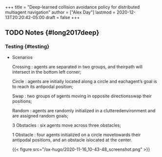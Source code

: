 +++
title = "Deep-learned collision avoidance policy for distributed multiagent navigation"
author = ["Alex Day"]
lastmod = 2020-12-13T20:20:42-05:00
draft = false
+++

## <span class="org-todo todo TODO">TODO</span> Notes {#long2017deep}


### Testing {#testing}

<!--list-separator-->

-  Scenarios

    Crossing
    : agents  are  separated  in  two  groups,  and  theirpath will intersect in the bottom left corner;

    Circle
    : agents are initially located along a circle and eachagent’s goal is to reach its antipodal position;

    Swap
    : two groups of agents moving in opposite directionsswap their positions;

    Random
    : agents  are  randomly  initialized  in  a  clutteredenvironment and are assigned random goals;

    3 Obstacles
    : six agents move across three obstacles;

    1  Obstacle
    : four  agents  initialized  on  a  circle  movetowards  their  antipodal  positions,  and  an  obstacle  islocated at the center.

    {{< figure src="/ox-hugo/2020-11-16_10-43-48_screenshot.png" >}}
